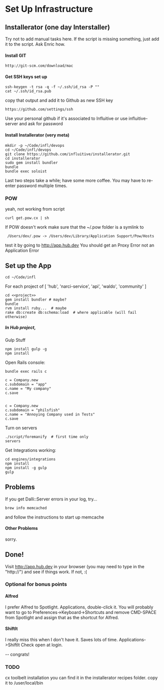 # Set Up Infrastructure

## Installerator (one day Interstaller)

Try not to add manual tasks here. If the script is missing something, just add it to the script. Ask Enric how.


#### Install GIT
```
http://git-scm.com/download/mac
```

#### Get SSH keys set up

```
ssh-keygen -t rsa -q -f ~/.ssh/id_rsa -P ""
cat ~/.ssh/id_rsa.pub
```

copy that output and add it to Github as new SSH key
```
https://github.com/settings/ssh
```

Use your personal github if it's associated to Influitive or use influitive-server and ask for password


#### Install Installerator (very meta)

```
mkdir -p ~/Code/infl/devops
cd ~/Code/infl/devops
git clone https://github.com/influitive/installerator.git
cd installerator
sudo gem install bundler
bundle
bundle exec soloist
```
Last two steps take a while; have some more coffee. You may have to re-enter password multiple times.

### POW

yeah, not working from script
```
curl get.pow.cx | sh
```

If POW doesn't work make sure that the ~/.pow folder is a symlink to
```
 /Users/dev/.pow -> /Users/dev/Library/Application Support/Pow/Hosts
```
test it by going to http://app.hub.dev
You should get an Proxy Error not an Application Error


## Set up the App

```
cd ~/Code/infl
```

For each project of [ 'hub', 'narci-service', 'api', 'waldo', 'community' ]

```
cd <<project>>
gem install bundler # maybe?
bundle
rvm install ruby...  # maybe
rake db:create db:schema:load  # where applicable (will fail otherwise)
```

##### In Hub project,

Gulp Stuff
```
npm install gulp -g
npm install
```

Open Rails console:
```
bundle exec rails c

c = Company.new
c.subdomain = "app"
c.name = "My company"
c.save


c = Company.new
c.subdomain = "philsfish"
c.name = "Annoying Company used in Tests"
c.save

```

Turn on servers
```
./script/foremanify  # first time only
servers
```

Get Integrations working:

```
cd engines/integrations
npm install
npm install -g gulp
gulp
```
## Problems

If you get Dalli::Server errors in your log, try...

```
brew info memcached
```

and follow the instructions to start up memcache

#### Other Problems

sorry.

## Done!

Visit http://app.hub.dev in your browser (you may need to type in the "http://") and see if things work. If not, :(

### Optional for bonus points

#### Alfred

I prefer Alfred to Spotlight. Applications, double-click it. You will probably want to go to Preferences->Keyboard->Shortcuts and remove CMD-SPACE from Spotlight and assign that as the shortcut for Alfred.

#### ShiftIt

I really miss this when I don't have it. Saves lots of time. Applications->ShiftIt Check open at login.

-- congrats!

### TODO

cx toolbelt installation
  you can find it in the installerator recipes folder. copy it to /user/local/bin

